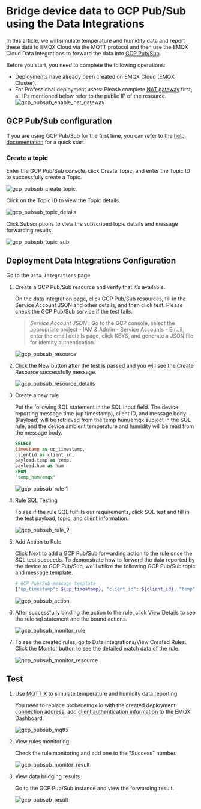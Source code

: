 # Bridge device data to GCP Pub/Sub using the Data Integrations

In this article, we will simulate temperature and humidity data and report these data to EMQX Cloud via the MQTT protocol and then use the EMQX Cloud Data Integrations to forward the data into [GCP Pub/Sub](https://cloud.google.com/pubsub).

Before you start, you need to complete the following operations:

* Deployments have already been created on EMQX Cloud (EMQX Cluster).
* For Professional deployment users: Please complete [NAT gateway](../vas/nat-gateway.md) first, all IPs mentioned below refer to the public IP of the resource.
   ![gcp_pubsub_enable_nat_gateway](./_assets/gcp_pubsub_enable_nat_gateway.png)

## GCP Pub/Sub configuration

If you are using GCP Pub/Sub for the first time, you can refer to the [help documentation](https://cloud.google.com/pubsub/docs/quickstarts) for a quick start.

### Create a topic

   Enter the GCP Pub/Sub console, click Create Topic, and enter the Topic ID to successfully create a Topic.

   ![gcp_pubsub_create_topic](./_assets/gcp_pubsub_create_topic.png)

   Click on the Topic ID to view the Topic details.

   ![gcp_pubsub_topic_details](./_assets/gcp_pubsub_topic_details.png)

   Click Subscriptions to view the subscribed topic details and message forwarding results.

   ![gcp_pubsub_topic_sub](./_assets/gcp_pubsub_topic_sub.png)

## Deployment Data Integrations Configuration

Go to the `Data Integrations` page

1. Create a GCP Pub/Sub resource and verify that it’s available.

   On the data integration page, click GCP Pub/Sub resources, fill in the Service Account JSON and other details, and then click test. Please check the GCP Pub/Sub service if the test fails.

   > *Service Account JSON* : Go to the GCP console, select the appropriate project - IAM & Admin - Service Accounts - Email, enter the email details page, click KEYS, and generate a JSON file for identity authentication.

   ![gcp_pubsub_resource](./_assets/gcp_pubsub_resource.png)

2. Click the New button after the test is passed and you will see the Create Resource successfully message.

   ![gcp_pubsub_resource_details](./_assets/gcp_pubsub_resource_details.png)

3. Create a new rule

   Put the following SQL statement in the SQL input field. The device reporting message time (up timestamp), client ID, and message body (Payload) will be retrieved from the temp hum/emqx subject in the SQL rule, and the device ambient temperature and humidity will be read from the message body.

   ```sql
   SELECT 
   timestamp as up_timestamp, 
   clientid as client_id, 
   payload.temp as temp,
   payload.hum as hum
   FROM
   "temp_hum/emqx"
   ```

   ![gcp_pubsub_rule_1](./_assets/gcp_pubsub_rule_1.png)

4. Rule SQL Testing

   To see if the rule SQL fulfills our requirements, click SQL test and fill in the test payload, topic, and client information.

   ![gcp_pubsub_rule_2](./_assets/gcp_pubsub_rule_2.png)

5. Add Action to Rule

   Click Next to add a GCP Pub/Sub forwarding action to the rule once the SQL test succeeds. To demonstrate how to forword the data reported by the device to GCP Pub/Sub, we'll utilize the following GCP Pub/Sub topic and message template.

   ```bash
   # GCP Pub/Sub message template 
   {"up_timestamp": ${up_timestamp}, "client_id": ${client_id}, "temp": ${temp}, "hum": ${hum}}
   ```

   ![gcp_pubsub_action](./_assets/gcp_pubsub_action.png)

6. After successfully binding the action to the rule, click View Details to see the rule sql statement and the bound actions.

   ![gcp_pubsub_monitor_rule](./_assets/gcp_pubsub_monitor_rule.png)

7. To see the created rules, go to Data Integrations/View Created Rules. Click the Monitor button to see the detailed match data of the rule.

   ![gcp_pubsub_monitor_resource](./_assets/gcp_pubsub_monitor_resource.png)

## Test

1. Use [MQTT X](https://mqttx.app/) to simulate temperature and humidity data reporting

   You need to replace broker.emqx.io with the created deployment [connection address](../deployments/view_deployment.md), add [client authentication information](../deployments/auth.md) to the EMQX Dashboard.

   ![gcp_pubsub_mqttx](./_assets/gcp_pubsub_mqttx.png)

2. View rules monitoring

   Check the rule monitoring and add one to the "Success" number.

   ![gcp_pubsub_monitor_result](./_assets/gcp_pubsub_monitor_result.png)

3. View data bridging results

   Go to the GCP Pub/Sub instance and view the forwarding result.

   ![gcp_pubsub_result](./_assets/gcp_pubsub_result.png)
